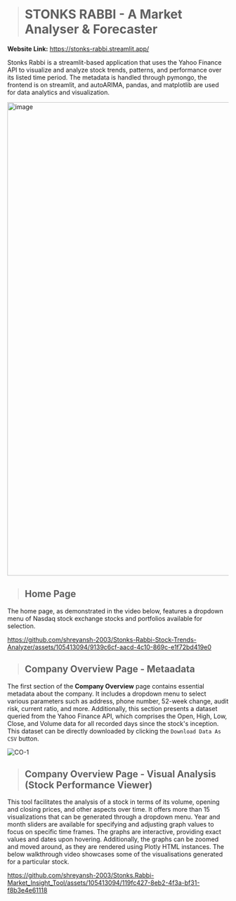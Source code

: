 > # STONKS RABBI - A Market Analyser & Forecaster

**Website Link:** https://stonks-rabbi.streamlit.app/

Stonks Rabbi is a streamlit-based application that uses the Yahoo Finance API to visualize and analyze stock trends, patterns, and performance over its listed time period. The metadata is handled through pymongo, the frontend is on streamlit, and autoARIMA, pandas, and matplotlib are used for data analytics and visualization. 

<img width="1077" alt="image" src="https://github.com/shreyansh-2003/Stonks.Rabbi-Market_Insight_Tool/assets/105413094/495e83b5-0962-4065-91f3-37516017e6d2">



> ## Home Page

The home page, as demonstrated in the video below, features a dropdown menu of Nasdaq stock exchange stocks and portfolios available for selection.

https://github.com/shreyansh-2003/Stonks-Rabbi-Stock-Trends-Analyzer/assets/105413094/9139c6cf-aacd-4c10-869c-e1f72bd419e0

> ## Company Overview Page - Metaadata

The first section of the **Company Overview** page contains essential metadata about the company. It includes a dropdown menu to select various parameters such as address, phone number, 52-week change, audit risk, current ratio, and more. Additionally, this section presents a dataset queried from the Yahoo Finance API, which comprises the Open, High, Low, Close, and Volume data for all recorded days since the stock's inception. This dataset can be directly downloaded by clicking the ```Download Data As CSV``` button.

![CO-1](https://github.com/shreyansh-2003/Stonks-Rabbi-Stock-Trends-Analyzer/assets/105413094/92b957e9-d28a-4e05-b3a1-0b27ac2aca20)

> ## Company Overview Page - Visual Analysis (Stock Performance Viewer)

This tool facilitates the analysis of a stock in terms of its volume, opening and closing prices, and other aspects over time. It offers more than 15 visualizations that can be generated through a dropdown menu. Year and month sliders are available for specifying and adjusting graph values to focus on specific time frames. The graphs are interactive, providing exact values and dates upon hovering. Additionally, the graphs can be zoomed and moved around, as they are rendered using Plotly HTML instances. The below walkthrough video showcases some of the visualisations generated for a particular stock.

https://github.com/shreyansh-2003/Stonks.Rabbi-Market_Insight_Tool/assets/105413094/119fc427-8eb2-4f3a-bf31-f8b3e4e61118




